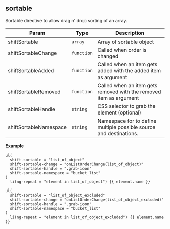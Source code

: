 <a name="shift.components.module_sortable"></a>
## sortable
Sortable directive to allow drag n' drop sorting of an array.


| Param | Type | Description |
| --- | --- | --- |
| shiftSortable | <code>array</code> | Array of sortable object |
| shiftSortableChange | <code>function</code> | Called when order is changed |
| shiftSortableAdded | <code>function</code> | Called when an item gets added with the added item as argument |
| shiftSortableRemoved | <code>function</code> | Called when an item gets removed with the removed item as argument |
| shiftSortableHandle | <code>string</code> | CSS selector to grab the element (optional) |
| shiftSortableNamespace | <code>string</code> | Namespace for to define multiple possible source and destinations. |

**Example**  
```jade
ul(
  shift-sortable = "list_of_object"
  shift-sortable-change = "onListOrderChange(list_of_object)"
  shift-sortable-handle = ".grab-icon"
  shift-sortable-namespace = "bucket_list"
)
  li(ng-repeat = "element in list_of_object") {{ element.name }}

ul(
  shift-sortable = "list_of_object_excluded"
  shift-sortable-change = "onListOrderChange(list_of_object_excluded)"
  shift-sortable-handle = ".grab-icon"
  shift-sortable-namespace = "bucket_list"
)
  li(ng-repeat = "element in list_of_object_excluded") {{ element.name }}
```
